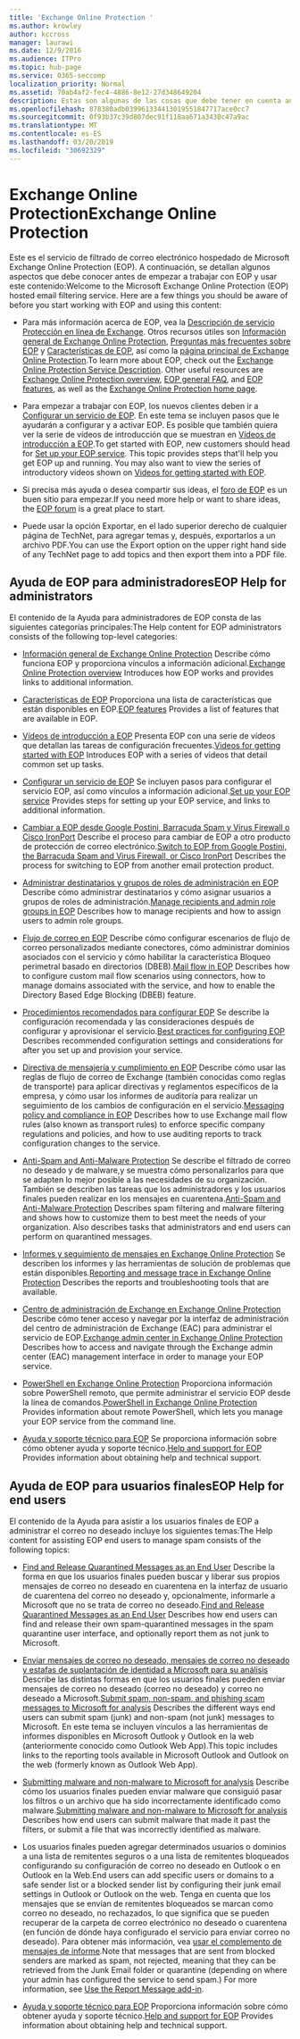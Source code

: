```yaml
---
title: 'Exchange Online Protection '
ms.author: krowley
author: kccross
manager: laurawi
ms.date: 12/9/2016
ms.audience: ITPro
ms.topic: hub-page
ms.service: O365-seccomp
localization_priority: Normal
ms.assetid: 70ab4af2-fec4-4886-8e12-27d348649204
description: Estas son algunas de las cosas que debe tener en cuenta antes de empezar a trabajar con EOP.
ms.openlocfilehash: 878380adb039961334413019551847717ace0cc7
ms.sourcegitcommit: 0f93b37c39d807dec91f118aa671a3430c47a9ac
ms.translationtype: MT
ms.contentlocale: es-ES
ms.lasthandoff: 03/20/2019
ms.locfileid: "30692329"
---
```

# <a name="exchange-online-protection"></a><span data-ttu-id="45d4e-103">Exchange Online Protection</span><span class="sxs-lookup"><span data-stu-id="45d4e-103">Exchange Online Protection</span></span> 

<span data-ttu-id="45d4e-p101">Este es el servicio de filtrado de correo electrónico hospedado de Microsoft Exchange Online Protection (EOP). A continuación, se detallan algunos aspectos que debe conocer antes de empezar a trabajar con EOP y usar este contenido:</span><span class="sxs-lookup"><span data-stu-id="45d4e-p101">Welcome to the Microsoft Exchange Online Protection (EOP) hosted email filtering service. Here are a few things you should be aware of before you start working with EOP and using this content:</span></span>
  
- <span data-ttu-id="45d4e-p102">Para más información acerca de EOP, vea la [Descripción de servicio Protección en línea de Exchange](https://go.microsoft.com/fwlink/p/?LinkId=320619). Otros recursos útiles son [Información general de Exchange Online Protection](exchange-online-protection-overview.md), [Preguntas más frecuentes sobre EOP](eop-general-faq.md) y [Características de EOP](eop-features.md), así como la [página principal de Exchange Online Protection](https://go.microsoft.com/fwlink/?LinkId=279912).</span><span class="sxs-lookup"><span data-stu-id="45d4e-p102">To learn more about EOP, check out the [Exchange Online Protection Service Description](https://go.microsoft.com/fwlink/p/?LinkId=320619). Other useful resources are [Exchange Online Protection overview](exchange-online-protection-overview.md), [EOP general FAQ](eop-general-faq.md), and [EOP features](eop-features.md), as well as the [Exchange Online Protection home page](https://go.microsoft.com/fwlink/?LinkId=279912).</span></span>
    
- <span data-ttu-id="45d4e-p103">Para empezar a trabajar con EOP, los nuevos clientes deben ir a [Configurar un servicio de EOP](set-up-your-eop-service.md). En este tema se incluyen pasos que le ayudarán a configurar y a activar EOP. Es posible que también quiera ver la serie de vídeos de introducción que se muestran en [Vídeos de introducción a EOP](videos-for-getting-started-with-eop.md).</span><span class="sxs-lookup"><span data-stu-id="45d4e-p103">To get started with EOP, new customers should head for [Set up your EOP service](set-up-your-eop-service.md). This topic provides steps that'll help you get EOP up and running. You may also want to view the series of introductory videos shown on [Videos for getting started with EOP](videos-for-getting-started-with-eop.md).</span></span>
    
- <span data-ttu-id="45d4e-111">Si precisa más ayuda o desea compartir sus ideas, el [foro de EOP](https://go.microsoft.com/fwlink/?LinkId=285351) es un buen sitio para empezar.</span><span class="sxs-lookup"><span data-stu-id="45d4e-111">If you need more help or want to share ideas, the [EOP forum](https://go.microsoft.com/fwlink/?LinkId=285351) is a great place to start.</span></span> 
    
- <span data-ttu-id="45d4e-112">Puede usar la opción Exportar, en el lado superior derecho de cualquier página de TechNet, para agregar temas y, después, exportarlos a un archivo PDF.</span><span class="sxs-lookup"><span data-stu-id="45d4e-112">You can use the Export option on the upper right hand side of any TechNet page to add topics and then export them into a PDF file.</span></span> 
    
## <a name="eop-help-for-administrators"></a><span data-ttu-id="45d4e-113">Ayuda de EOP para administradores</span><span class="sxs-lookup"><span data-stu-id="45d4e-113">EOP Help for administrators</span></span>

<span data-ttu-id="45d4e-114">El contenido de la Ayuda para administradores de EOP consta de las siguientes categorías principales:</span><span class="sxs-lookup"><span data-stu-id="45d4e-114">The Help content for EOP administrators consists of the following top-level categories:</span></span>
  
- <span data-ttu-id="45d4e-115">[Información general de Exchange Online Protection](exchange-online-protection-overview.md) Describe cómo funciona EOP y proporciona vínculos a información adicional.</span><span class="sxs-lookup"><span data-stu-id="45d4e-115">[Exchange Online Protection overview](exchange-online-protection-overview.md) Introduces how EOP works and provides links to additional information.</span></span> 
    
- <span data-ttu-id="45d4e-116">[Características de EOP](eop-features.md) Proporciona una lista de características que están disponibles en EOP.</span><span class="sxs-lookup"><span data-stu-id="45d4e-116">[EOP features](eop-features.md) Provides a list of features that are available in EOP.</span></span> 
    
- <span data-ttu-id="45d4e-117">[Vídeos de introducción a EOP](videos-for-getting-started-with-eop.md) Presenta EOP con una serie de vídeos que detallan las tareas de configuración frecuentes.</span><span class="sxs-lookup"><span data-stu-id="45d4e-117">[Videos for getting started with EOP](videos-for-getting-started-with-eop.md) Introduces EOP with a series of videos that detail common set up tasks.</span></span> 
    
- <span data-ttu-id="45d4e-118">[Configurar un servicio de EOP](set-up-your-eop-service.md) Se incluyen pasos para configurar el servicio EOP, así como vínculos a información adicional.</span><span class="sxs-lookup"><span data-stu-id="45d4e-118">[Set up your EOP service](set-up-your-eop-service.md) Provides steps for setting up your EOP service, and links to additional information.</span></span> 
    
- <span data-ttu-id="45d4e-119">[Cambiar a EOP desde Google Postini, Barracuda Spam y Virus Firewall o Cisco IronPort](switch-to-eop-from-google-postini-the-barracuda-spam-and-virus-firewall-or-cisco.md) Describe el proceso para cambiar de EOP a otro producto de protección de correo electrónico.</span><span class="sxs-lookup"><span data-stu-id="45d4e-119">[Switch to EOP from Google Postini, the Barracuda Spam and Virus Firewall, or Cisco IronPort](switch-to-eop-from-google-postini-the-barracuda-spam-and-virus-firewall-or-cisco.md) Describes the process for switching to EOP from another email protection product.</span></span> 
    
- <span data-ttu-id="45d4e-120">[Administrar destinatarios y grupos de roles de administración en EOP](manage-recipients-and-admin-role-groups-in-eop.md) Describe cómo administrar destinatarios y cómo asignar usuarios a grupos de roles de administración.</span><span class="sxs-lookup"><span data-stu-id="45d4e-120">[Manage recipients and admin role groups in EOP](manage-recipients-and-admin-role-groups-in-eop.md) Describes how to manage recipients and how to assign users to admin role groups.</span></span> 
    
- <span data-ttu-id="45d4e-121">[Flujo de correo en EOP](mail-flow-in-eop.md) Describe cómo configurar escenarios de flujo de correo personalizados mediante conectores, cómo administrar dominios asociados con el servicio y cómo habilitar la característica Bloqueo perimetral basado en directorios (DBEB).</span><span class="sxs-lookup"><span data-stu-id="45d4e-121">[Mail flow in EOP](mail-flow-in-eop.md) Describes how to configure custom mail flow scenarios using connectors, how to manage domains associated with the service, and how to enable the Directory Based Edge Blocking (DBEB) feature.</span></span> 
    
- <span data-ttu-id="45d4e-122">[Procedimientos recomendados para configurar EOP](best-practices-for-configuring-eop.md) Se describe la configuración recomendada y las consideraciones después de configurar y aprovisionar el servicio.</span><span class="sxs-lookup"><span data-stu-id="45d4e-122">[Best practices for configuring EOP](best-practices-for-configuring-eop.md) Describes recommended configuration settings and considerations for after you set up and provision your service.</span></span> 
    
- <span data-ttu-id="45d4e-123">[Directiva de mensajería y cumplimiento en EOP](messaging-policy-and-compliance-in-eop.md) Describe cómo usar las reglas de flujo de correo de Exchange (también conocidas como reglas de transporte) para aplicar directivas y reglamentos específicos de la empresa, y cómo usar los informes de auditoría para realizar un seguimiento de los cambios de configuración en el servicio.</span><span class="sxs-lookup"><span data-stu-id="45d4e-123">[Messaging policy and compliance in EOP](messaging-policy-and-compliance-in-eop.md) Describes how to use Exchange mail flow rules (also known as transport rules) to enforce specific company regulations and policies, and how to use auditing reports to track configuration changes to the service.</span></span> 
    
- <span data-ttu-id="45d4e-p104">[Anti-Spam and Anti-Malware Protection](http://technet.microsoft.com/library/93c6c227-7442-4293-b64d-ec8f15c928db.aspx) Se describe el filtrado de correo no deseado y de malware,y se muestra cómo personalizarlos para que se adapten lo mejor posible a las necesidades de su organización. También se describen las tareas que los administradores y los usuarios finales pueden realizar en los mensajes en cuarentena.</span><span class="sxs-lookup"><span data-stu-id="45d4e-p104">[Anti-Spam and Anti-Malware Protection](http://technet.microsoft.com/library/93c6c227-7442-4293-b64d-ec8f15c928db.aspx) Describes spam filtering and malware filtering and shows how to customize them to best meet the needs of your organization. Also describes tasks that administrators and end users can perform on quarantined messages.</span></span> 
    
- <span data-ttu-id="45d4e-126">[Informes y seguimiento de mensajes en Exchange Online Protection](reporting-and-message-trace-in-exchange-online-protection.md) Se describen los informes y las herramientas de solución de problemas que están disponibles.</span><span class="sxs-lookup"><span data-stu-id="45d4e-126">[Reporting and message trace in Exchange Online Protection](reporting-and-message-trace-in-exchange-online-protection.md) Describes the reports and troubleshooting tools that are available.</span></span> 
    
- <span data-ttu-id="45d4e-127">[Centro de administración de Exchange en Exchange Online Protection](../exchange-admin-center-in-exchange-online-protection-eop.md) Describe cómo tener acceso y navegar por la interfaz de administración del centro de administración de Exchange (EAC) para administrar el servicio de EOP.</span><span class="sxs-lookup"><span data-stu-id="45d4e-127">[Exchange admin center in Exchange Online Protection ](../exchange-admin-center-in-exchange-online-protection-eop.md) Describes how to access and navigate through the Exchange admin center (EAC) management interface in order to manage your EOP service.</span></span> 
    
- <span data-ttu-id="45d4e-128">[PowerShell en Exchange Online Protection](http://technet.microsoft.com/library/f7918a88-774a-405e-945b-bc2f5ee9f748.aspx) Proporciona información sobre PowerShell remoto, que permite administrar el servicio EOP desde la línea de comandos.</span><span class="sxs-lookup"><span data-stu-id="45d4e-128">[PowerShell in Exchange Online Protection](http://technet.microsoft.com/library/f7918a88-774a-405e-945b-bc2f5ee9f748.aspx) Provides information about remote PowerShell, which lets you manage your EOP service from the command line.</span></span> 
    
- <span data-ttu-id="45d4e-129">[Ayuda y soporte técnico para EOP](help-and-support-for-eop.md) Se proporciona información sobre cómo obtener ayuda y soporte técnico.</span><span class="sxs-lookup"><span data-stu-id="45d4e-129">[Help and support for EOP](help-and-support-for-eop.md) Provides information about obtaining help and technical support.</span></span> 
    
## <a name="eop-help-for-end-users"></a><span data-ttu-id="45d4e-130">Ayuda de EOP para usuarios finales</span><span class="sxs-lookup"><span data-stu-id="45d4e-130">EOP Help for end users</span></span>
<span data-ttu-id="45d4e-131"><a name="sectionSection1"> </a></span><span class="sxs-lookup"><span data-stu-id="45d4e-131"></span></span>

<span data-ttu-id="45d4e-132">El contenido de la Ayuda para asistir a los usuarios finales de EOP a administrar el correo no deseado incluye los siguientes temas:</span><span class="sxs-lookup"><span data-stu-id="45d4e-132">The Help content for assisting EOP end users to manage spam consists of the following topics:</span></span>
  
- <span data-ttu-id="45d4e-133">[Find and Release Quarantined Messages as an End User](http://technet.microsoft.com/library/e439b560-827a-4807-abd3-6b861c1ff786.aspx) Describe la forma en que los usuarios finales pueden buscar y liberar sus propios mensajes de correo no deseado en cuarentena en la interfaz de usuario de cuarentena del correo no deseado y, opcionalmente, informarle a Microsoft que no se trata de correo no deseado.</span><span class="sxs-lookup"><span data-stu-id="45d4e-133">[Find and Release Quarantined Messages as an End User](http://technet.microsoft.com/library/e439b560-827a-4807-abd3-6b861c1ff786.aspx) Describes how end users can find and release their own spam-quarantined messages in the spam quarantine user interface, and optionally report them as not junk to Microsoft.</span></span> 
        
- <span data-ttu-id="45d4e-134">[Enviar mensajes de correo no deseado, mensajes de correo no deseado y estafas de suplantación de identidad a Microsoft para su análisis](../submit-spam-non-spam-and-phishing-scam-messages-to-microsoft-for-analysis.md) Describe las distintas formas en que los usuarios finales pueden enviar mensajes de correo no deseado (correo no deseado) y correo no deseado a Microsoft.</span><span class="sxs-lookup"><span data-stu-id="45d4e-134">[Submit spam, non-spam, and phishing scam messages to Microsoft for analysis](../submit-spam-non-spam-and-phishing-scam-messages-to-microsoft-for-analysis.md) Describes the different ways end users can submit spam (junk) and non-spam (not junk) messages to Microsoft.</span></span> <span data-ttu-id="45d4e-135">En este tema se incluyen vínculos a las herramientas de informes disponibles en Microsoft Outlook y Outlook en la web (anteriormente conocido como Outlook Web App).</span><span class="sxs-lookup"><span data-stu-id="45d4e-135">This topic includes links to the reporting tools available in Microsoft Outlook and Outlook on the web (formerly known as Outlook Web App).</span></span> 
    
- <span data-ttu-id="45d4e-136">[Submitting malware and non-malware to Microsoft for analysis](../submitting-malware-and-non-malware-to-microsoft-for-analysis.md) Describe cómo los usuarios finales pueden enviar malware que consiguió pasar los filtros o un archivo que ha sido incorrectamente identificado como malware.</span><span class="sxs-lookup"><span data-stu-id="45d4e-136">[Submitting malware and non-malware to Microsoft for analysis](../submitting-malware-and-non-malware-to-microsoft-for-analysis.md) Describes how end users can submit malware that made it past the filters, or submit a file that was incorrectly identified as malware.</span></span> 
    
- <span data-ttu-id="45d4e-137">Los usuarios finales pueden agregar determinados usuarios o dominios a una lista de remitentes seguros o a una lista de remitentes bloqueados configurando su configuración de correo no deseado en Outlook o en Outlook en la Web.</span><span class="sxs-lookup"><span data-stu-id="45d4e-137">End users can add specific users or domains to a safe sender list or a blocked sender list by configuring their junk email settings in Outlook or Outlook on the web.</span></span> <span data-ttu-id="45d4e-138">Tenga en cuenta que los mensajes que se envían de remitentes bloqueados se marcan como correo no deseado, no rechazados, lo que significa que se pueden recuperar de la carpeta de correo electrónico no deseado o cuarentena (en función de dónde haya configurado el servicio para enviar correo no deseado). Para obtener más información, vea [usar el complemento de mensajes de informe](https://support.office.com/article/addin-b5caa9f1-cdf3-4443-af8c-ff724ea719d2).</span><span class="sxs-lookup"><span data-stu-id="45d4e-138">Note that messages that are sent from blocked senders are marked as spam, not rejected, meaning that they can be retrieved from the Junk Email folder or quarantine (depending on where your admin has configured the service to send spam.) For more information, see [Use the Report Message add-in](https://support.office.com/article/addin-b5caa9f1-cdf3-4443-af8c-ff724ea719d2).</span></span>
    
- <span data-ttu-id="45d4e-139">[Ayuda y soporte técnico para EOP](help-and-support-for-eop.md) Proporciona información sobre cómo obtener ayuda y soporte técnico.</span><span class="sxs-lookup"><span data-stu-id="45d4e-139">[Help and support for EOP](help-and-support-for-eop.md) Provides information about obtaining help and technical support.</span></span> 
    
